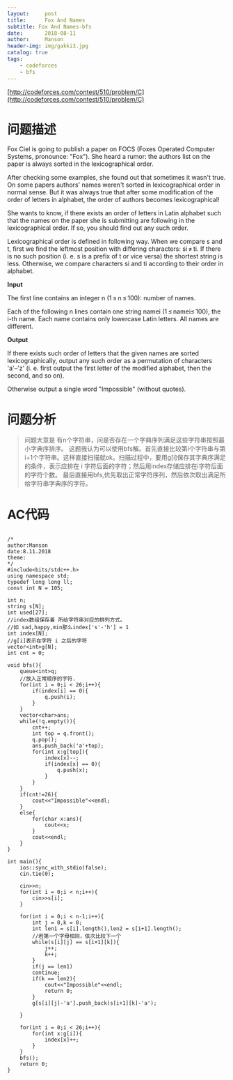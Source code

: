 ```yaml
---
layout:     post
title:      Fox And Names
subtitle: Fox And Names-bfs
date:       2018-08-11
author:     Manson
header-img: img/gakki3.jpg
catalog: true
tags:
    - codeforces
    - bfs
---
```

[http://codeforces.com/contest/510/problem/C](http://codeforces.com/contest/510/problem/C)

# 问题描述

Fox Ciel is going to publish a paper on FOCS (Foxes Operated Computer Systems, pronounce: "Fox"). She heard a rumor: the authors list on the paper is always sorted in the lexicographical order.

After checking some examples, she found out that sometimes it wasn't true. On some papers authors' names weren't sorted in lexicographical order in normal sense. But it was always true that after some modification of the order of letters in alphabet, the order of authors becomes lexicographical!

She wants to know, if there exists an order of letters in Latin alphabet such that the names on the paper she is submitting are following in the lexicographical order. If so, you should find out any such order.

Lexicographical order is defined in following way. When we compare s and t, first we find the leftmost position with differing characters: si ≠ ti. If there is no such position (i. e. s is a prefix of t or vice versa) the shortest string is less. Otherwise, we compare characters si and ti according to their order in alphabet.

**Input**

The first line contains an integer n (1 ≤ n ≤ 100): number of names.

Each of the following n lines contain one string namei (1 ≤ namei≤ 100), the i-th name. Each name contains only lowercase Latin letters. All names are different.

**Output**

If there exists such order of letters that the given names are sorted lexicographically, output any such order as a permutation of characters 'a'–'z' (i. e. first output the first letter of the modified alphabet, then the second, and so on).

Otherwise output a single word "Impossible" (without quotes).


# 问题分析
>问题大意是 有n个字符串，问是否存在一个字典序列满足这些字符串按照最小字典序排序。
>这题我认为可以使用bfs解。首先直接比较第i个字符串与第i+1个字符串。这样直接扫描就ok。扫描过程中，要用g[i]保存其字典序满足的条件，表示应排在 i 字符后面的字符；然后用index存储应排在i字符后面的字符个数。
>最后直接用bfs,优先取出正常字符序列，然后依次取出满足所给字符串字典序的字符。
 
# AC代码


```

/*
author:Manson
date:8.11.2018
theme:
*/
#include<bits/stdc++.h>
using namespace std;
typedef long long ll;
const int N = 105;

int n;
string s[N];
int used[27];
//index数组保存着 所给字符串对应的排列方式。
//如 sad,happy,min那么index['s'-'h'] = 1 
int index[N];
//g[i]表示在字符 i 之后的字符 
vector<int>g[N];
int cnt = 0;

void bfs(){
	queue<int>q;
	//放入正常顺序的字符. 
	for(int i = 0;i < 26;i++){
		if(index[i] == 0){
			q.push(i);
		}
	}
	vector<char>ans;
	while(!q.empty()){
		cnt++;
		int top = q.front();
		q.pop();
		ans.push_back('a'+top);
		for(int x:g[top]){
			index[x]--;
			if(index[x] == 0){
				q.push(x);
			}
		}
	}
	if(cnt!=26){
		cout<<"Impossible"<<endl;
	}
	else{
		for(char x:ans){
			cout<<x;
		}
		cout<<endl;
	}
}

int main(){
	ios::sync_with_stdio(false);
	cin.tie(0);
	
	cin>>n;
	for(int i = 0;i < n;i++){
		cin>>s[i];
	}
	
	for(int i = 0;i < n-1;i++){
		int j = 0,k = 0;
		int len1 = s[i].length(),len2 = s[i+1].length();
		//若第一个字母相同，依次比较下一个 
		while(s[i][j] == s[i+1][k]){
			j++;
			k++;
		}
		if(j == len1)
		continue;
		if(k == len2){
			cout<<"Impossible"<<endl;
			return 0;
		}
		g[s[i][j]-'a'].push_back(s[i+1][k]-'a');
		
	}
	
	for(int i = 0;i < 26;i++){
		for(int x:g[i]){
			index[x]++;
		}
	}
	bfs();
	return 0;
}



```

